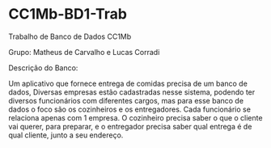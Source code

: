 # CC1Mb-BD1-Trab
Trabalho de Banco de Dados CC1Mb

Grupo: Matheus de Carvalho e Lucas Corradi

Descrição do Banco:

 Um aplicativo que fornece entrega de comidas precisa de um banco de dados, Diversas empresas estão cadastradas nesse sistema, podendo ter diversos funcionários com diferentes cargos, mas para esse banco de dados o foco são os cozinheiros e os entregadores. Cada funcionário se relaciona apenas com 1 empresa.
 O cozinheiro precisa saber o que o cliente vai querer, para preparar, e o entregador precisa saber qual entrega é de qual cliente, junto a seu endereço.
